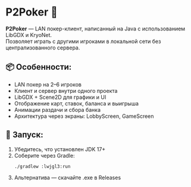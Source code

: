 # P2Poker 🎲

**P2Poker** — LAN покер-клиент, написанный на Java с использованием LibGDX и KryoNet.  
Позволяет играть с другими игроками в локальной сети без централизованного сервера.

## 📦 Особенности:
- LAN покер на 2–6 игроков
- Клиент и сервер внутри одного проекта
- LibGDX + Scene2D для графики и UI
- Отображение карт, ставок, баланса и выигрыша
- Анимации раздачи и сбора банка
- Архитектура через экраны: LobbyScreen, GameScreen

## 🚀 Запуск:
1. Убедитесь, что установлен JDK 17+
2. Соберите через Gradle:  
   ```bash
   ./gradlew :lwjgl3:run
3. Альтернатива — скачайте .exe в Releases

